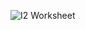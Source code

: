 ![I2 Worksheet](https://code.cs.umanitoba.ca/winter-2022-a01/group-7/book-ordering-system/-/blob/master/Arch2.jpg)


